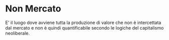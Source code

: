 # Non Mercato

E' il luogo dove avviene tutta la produzione di valore che non è intercettata dal mercato e non è quindi quantificabile secondo le logiche del capitalismo neoliberale. 